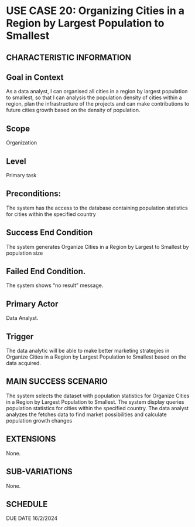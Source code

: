 # USE CASE 20: Organizing Cities in a Region by Largest Population to Smallest
## CHARACTERISTIC INFORMATION
## Goal in Context
As a data analyst, I can organised all cities in a region by largest population to smallest, so that I can analysis the population density of cities within a region, plan the infrastructure of the projects and can make contributions to future cities growth based on the density of population.
## Scope
Organization
## Level
Primary task
## Preconditions:
The system has the access to the database containing population statistics for cities within the specified country
## Success End Condition
The system generates Organize Cities in a Region by Largest to Smallest by population size
## Failed End Condition.
The system shows “no result” message.
## Primary Actor
Data Analyst.
## Trigger
The data analytic will be able to make better marketing strategies in Organize Cities in a Region by Largest Population to Smallest based on the data acquired.
## MAIN SUCCESS SCENARIO
The system selects the dataset with population statistics for Organize Cities in a Region by Largest Population to Smallest.
The system display queries population statistics for cities within the specified country.
The data analyst analyzes the fetches data to find market possibilities and calculate population growth changes
## EXTENSIONS
None.
## SUB-VARIATIONS
None.
## SCHEDULE
DUE DATE
16/2/2024